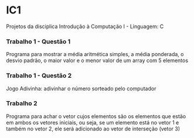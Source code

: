 # IC1
Projetos da disciplica Introdução à Computação I - Linguagem: C

### Trabalho 1 - Questão 1
Programa para mostrar a média aritmética simples, a média ponderada, o desvio padrão, o maior valor e o menor valor de um array com 5 elementos

### Trabalho 1 - Questão 2
Jogo Adivinha: adivinhar o número sorteado pelo computador

### Trabalho 2
Programa para achar o vetor cujos elementos são os elementos que estão em ambos os vetores iniciais, ou seja, se um elemento está no vetor 1 e também no vetor 2, ele será adicionado ao vetor de interseção (vetor 3)
